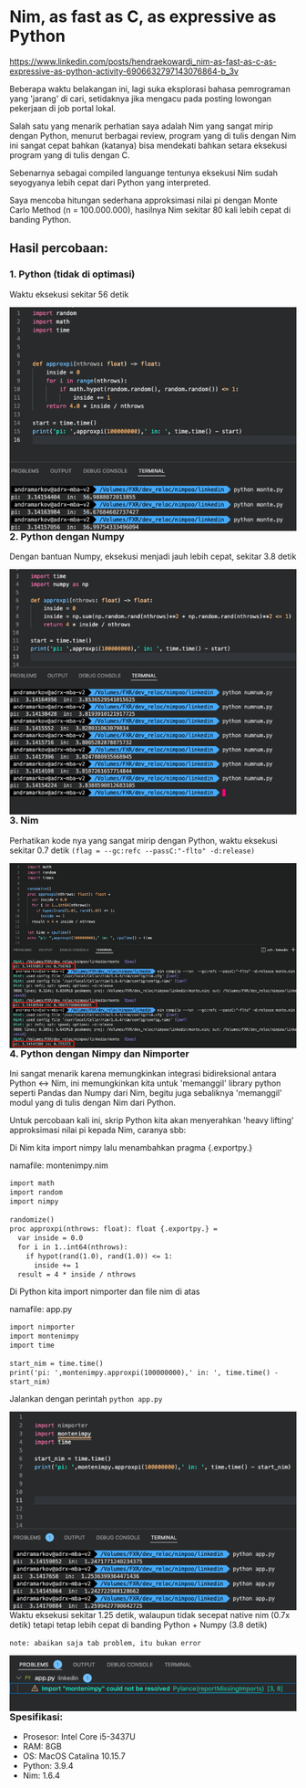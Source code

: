 # Nim, as fast as C, as expressive as Python

https://www.linkedin.com/posts/hendraekowardi_nim-as-fast-as-c-as-expressive-as-python-activity-6906632797143076864-b_3v

Beberapa waktu belakangan ini, lagi suka eksplorasi bahasa pemrograman yang 'jarang' di cari, setidaknya jika mengacu pada posting lowongan pekerjaan di job portal lokal.

Salah satu yang menarik perhatian saya adalah Nim yang sangat mirip dengan Python, menurut berbagai review, program yang di tulis dengan Nim ini sangat cepat bahkan (katanya) bisa mendekati bahkan setara eksekusi program yang di tulis dengan C.

Sebenarnya sebagai compiled languange tentunya eksekusi Nim sudah seyogyanya lebih cepat dari Python yang interpreted.

Saya mencoba hitungan sederhana approksimasi nilai pi dengan Monte Carlo Method (n = 100.000.000), hasilnya Nim sekitar 80 kali lebih cepat di banding Python.

## Hasil percobaan:

### 1. Python (tidak di optimasi)
Waktu eksekusi sekitar 56 detik

<img src="/python/py.png"
     alt="python"
     style="float: left; margin-right: 10px;" />

### 2. Python dengan Numpy
Dengan bantuan Numpy, eksekusi menjadi jauh lebih cepat, sekitar 3.8 detik

<img src="/python/py+numpy.png"
     alt="python and numpy"
     style="float: left; margin-right: 10px;" />

### 3. Nim
Perhatikan kode nya yang sangat mirip dengan Python, waktu eksekusi sekitar 0.7 detik `(flag = --gc:refc --passC:"-flto" -d:release)`

<img src="/nim/nim.png"
     alt="nim"
     style="float: left; margin-right: 10px;" />

### 4. Python dengan Nimpy dan Nimporter 
Ini sangat menarik karena memungkinkan integrasi bidireksional antara Python <-> Nim, ini memungkinkan kita untuk 'memanggil' library python seperti Pandas dan Numpy dari Nim, begitu juga sebaliknya 'memanggil' modul yang di tulis dengan Nim dari Python.

Untuk percobaan kali ini, skrip Python kita akan menyerahkan 'heavy lifting' approksimasi nilai pi kepada Nim, caranya sbb:

Di Nim kita import nimpy lalu menambahkan pragma {.exportpy.}

namafile: montenimpy.nim
```
import math
import random 
import nimpy

randomize()
proc approxpi(nthrows: float): float {.exportpy.} =
  var inside = 0.0
  for i in 1..int64(nthrows):
    if hypot(rand(1.0), rand(1.0)) <= 1:
      inside += 1
  result = 4 * inside / nthrows
```

Di Python kita import nimporter dan file nim di atas

namafile: app.py
```
import nimporter
import montenimpy
import time

start_nim = time.time()
print('pi: ',montenimpy.approxpi(100000000),' in: ', time.time() - start_nim)
```

Jalankan dengan perintah `python app.py`

<img src="/python%2Bnim/py%2Bnim.png"
     alt="python and nim"
     style="float: left; margin-right: 10px;" />

Waktu eksekusi sekitar 1.25 detik, walaupun tidak secepat native nim (0.7x detik) tetapi tetap lebih cepat di banding Python + Numpy (3.8 detik)

`note: abaikan saja tab problem, itu bukan error`

<img src="/prob.png"
     alt="prob"
     style="float: left; margin-right: 10px;" />


### Spesifikasi:
- Prosesor: Intel Core i5-3437U
- RAM: 8GB
- OS: MacOS Catalina 10.15.7
- Python: 3.9.4
- Nim: 1.6.4
